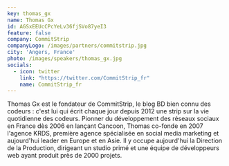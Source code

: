 ```yaml
---
key: thomas_gx
name: Thomas Gx
id: AGSxEEUcCPcYeLv36fjSVo87yeI3
feature: false
company: CommitStrip
companyLogo: /images/partners/commitstrip.jpg
city: 'Angers, France'
photo: /images/speakers/thomas_gx.jpg
socials:
  - icon: twitter
    link: "https://twitter.com/CommitStrip_fr"
    name: CommitStrip_fr
---
```

Thomas Gx est le fondateur de CommitStrip, le blog BD bien connu des codeurs : c'est lui qui écrit chaque jour depuis 2012 une strip sur la vie quotidienne des codeurs. Pionner du développement des réseaux sociaux en France dès 2006 en lançant Cancoon, Thomas co-fonde en 2007 l'agence KRDS, première agence spécialisée en social media marketing et aujourd'hui leader en Europe et en Asie. Il y occupe aujourd'hui la Direction de la Production, dirigeant un studio primé et une équipe de développeurs web ayant produit près de 2000 projets.
